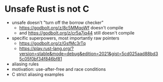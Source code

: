 # Unsafe Rust is not C

- unsafe doesn't "turn off the borrow checker"
  - https://godbolt.org/z/8c5MMqoWf doesn't compile
  - and https://godbolt.org/z/cr5a7jq44 still doesn't compile
- specific superpowers, most importantly raw pointers
  - https://godbolt.org/z/GsfMc3rTq
  - https://play.rust-lang.org/?version=stable&mode=debug&edition=2021&gist=5cd025aad88bd35c05f0bf34f846bf81
- aliasing rules
- motivation: use-after-free and race conditions
- C strict aliasing examples
